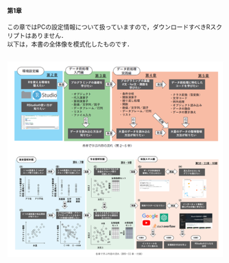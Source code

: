 #### 第1章
この章ではPCの設定情報について扱っていますので，ダウンロードすべきRスクリプトはありません．<br>
以下は，本書の全体像を模式化したものです．<br><br>

![図1.2-1.3](./chapter01_no1no2.png)



